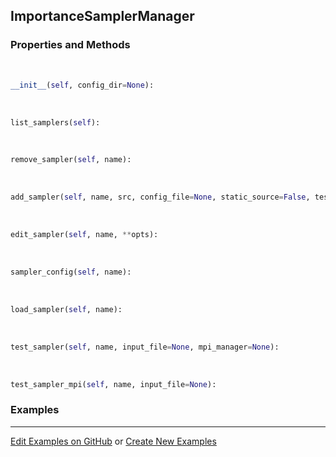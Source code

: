 ## <a id="RynLib.DoMyCode.ImportanceSamplerManager.ImportanceSamplerManager">ImportanceSamplerManager</a>


### Properties and Methods
<a id="RynLib.DoMyCode.ImportanceSamplerManager.ImportanceSamplerManager.__init__">&nbsp;</a>
```python
__init__(self, config_dir=None): 
```

<a id="RynLib.DoMyCode.ImportanceSamplerManager.ImportanceSamplerManager.list_samplers">&nbsp;</a>
```python
list_samplers(self): 
```

<a id="RynLib.DoMyCode.ImportanceSamplerManager.ImportanceSamplerManager.remove_sampler">&nbsp;</a>
```python
remove_sampler(self, name): 
```

<a id="RynLib.DoMyCode.ImportanceSamplerManager.ImportanceSamplerManager.add_sampler">&nbsp;</a>
```python
add_sampler(self, name, src, config_file=None, static_source=False, test_file=None, **opts): 
```

<a id="RynLib.DoMyCode.ImportanceSamplerManager.ImportanceSamplerManager.edit_sampler">&nbsp;</a>
```python
edit_sampler(self, name, **opts): 
```

<a id="RynLib.DoMyCode.ImportanceSamplerManager.ImportanceSamplerManager.sampler_config">&nbsp;</a>
```python
sampler_config(self, name): 
```

<a id="RynLib.DoMyCode.ImportanceSamplerManager.ImportanceSamplerManager.load_sampler">&nbsp;</a>
```python
load_sampler(self, name): 
```

<a id="RynLib.DoMyCode.ImportanceSamplerManager.ImportanceSamplerManager.test_sampler">&nbsp;</a>
```python
test_sampler(self, name, input_file=None, mpi_manager=None): 
```

<a id="RynLib.DoMyCode.ImportanceSamplerManager.ImportanceSamplerManager.test_sampler_mpi">&nbsp;</a>
```python
test_sampler_mpi(self, name, input_file=None): 
```

### Examples


___

[Edit Examples on GitHub](https://github.com/McCoyGroup/References/edit/gh-pages/Documentation/examples/RynLib/DoMyCode/ImportanceSamplerManager/ImportanceSamplerManager.md) or 
[Create New Examples](https://github.com/McCoyGroup/References/new/gh-pages/?filename=Documentation/examples/RynLib/DoMyCode/ImportanceSamplerManager/ImportanceSamplerManager.md)
